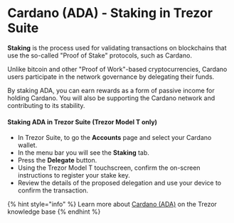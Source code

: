 # Cardano (ADA) - Staking in Trezor Suite

**Staking** is the process used for validating transactions on blockchains that use the so-called "Proof of Stake" protocols, such as Cardano.&#x20;

Unlike bitcoin and other "Proof of Work"-based cryptocurrencies, Cardano users participate in the network governance by delegating their funds.

By staking ADA, you can earn rewards as a form of passive income for holding Cardano. You will also be supporting the Cardano network and contributing to its stability.

#### **Staking ADA in Trezor Suite (Trezor Model T only)**

* In Trezor Suite, to go the **Accounts** page and select your Cardano wallet.
* In the menu bar you will see the **Staking** tab.
* Press the **Delegate** button.
* Using the Trezor Model T touchscreen, confirm the on-screen instructions to register your stake key.
* Review the details of the proposed delegation and use your device to confirm the transaction.

{% hint style="info" %}
Learn more about [Cardano (ADA)](https://trezor.io/learn/a/cardano-ada-on-trezor-model-t) on the Trezor knowledge base
{% endhint %}
